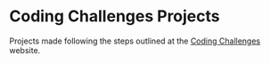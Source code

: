 # Coding Challenges Projects
Projects made following the steps outlined at the [Coding Challenges](https://codingchallenges.fyi/) website.

